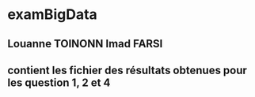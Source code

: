 # examBigData
## Louanne TOINONN Imad FARSI
## contient les fichier des résultats obtenues pour les question 1, 2 et 4 
